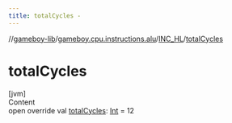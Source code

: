 ```yaml
---
title: totalCycles -
---
```

//[gameboy-lib](../../index.md)/[gameboy.cpu.instructions.alu](../index.md)/[INC_HL](index.md)/[totalCycles](total-cycles.md)



# totalCycles  
[jvm]  
Content  
open override val [totalCycles](total-cycles.md): [Int](https://kotlinlang.org/api/latest/jvm/stdlib/kotlin/-int/index.html) = 12  



